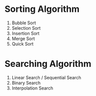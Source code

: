 # Sorting Algorithm

1. Bubble Sort
2. Selection Sort
3. Insertion Sort
4. Merge Sort
5. Quick Sort 

# Searching Algorithm 

1. Linear Search / Sequential Search
2. Binary Search
3. Interpolation Search 
 
  
